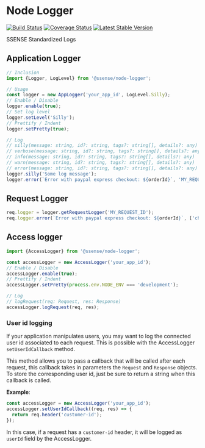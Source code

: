 # Node Logger

[![Build Status](https://travis-ci.org/SSENSE/node-logger.svg?branch=develop)](https://travis-ci.org/SSENSE/node-logger)
[![Coverage Status](https://coveralls.io/repos/github/SSENSE/node-logger/badge.svg?branch=develop)](https://coveralls.io/github/SSENSE/node-logger?branch=develop)
[![Latest Stable Version](https://img.shields.io/npm/v/@ssense/node-logger.svg)](https://www.npmjs.com/package/@ssense/node-logger)

SSENSE Standardized Logs


## Application Logger

```javascript
// Inclusion
import {Logger, LogLevel} from '@ssense/node-logger';
```
```javascript
// Usage
const logger = new AppLogger('your_app_id', LogLevel.Silly);
// Enable / Disable
logger.enable(true);
// Set log level
logger.setLevel('Silly');
// Prettify / Indent
logger.setPretty(true);

// Log
// silly(message: string, id?: string, tags?: string[], details?: any)
// verbose(message: string, id?: string, tags?: string[], details?: any)
// info(message: string, id?: string, tags?: string[], details?: any)
// warn(message: string, id?: string, tags?: string[], details?: any)
// error(message: string, id?: string, tags?: string[], details?: any)
logger.silly('Some log message');
logger.error(`Error with paypal express checkout: ${orderId}`, 'MY_REQUEST_ID', ['checkout', 'paypal'], error.stack);
```

## Request Logger

```js
req.logger = logger.getRequestLogger('MY_REQUEST_ID');
req.logger.error(`Error with paypal express checkout: ${orderId}`, ['checkout', 'paypal'], error.stack);
```

## Access logger

```javascript
import {AccessLogger} from '@ssense/node-logger';
```

```javascript
const accessLogger = new AccessLogger('your_app_id');
// Enable / Disable
accessLogger.enable(true);
// Prettify / Indent
accessLogger.setPretty(process.env.NODE_ENV === 'development');

// Log
// logRequest(req: Request, res: Response)
accessLogger.logRequest(req, res);
```

### User id logging

If your application manipulates users, you may want to log the connected user id associated to each request.
This is possible with the AccessLogger `setUserIdCallback` method.

This method allows you to pass a callback that will be called after each request, this callback takes in parameters the `Request` and `Response` objects.
To store the corresponding user id, just be sure to return a string when this callback is called.

**Example**:
```javascript
const accessLogger = new AccessLogger('your_app_id');
accessLogger.setUserIdCallback((req, res) => {
  return req.header('customer-id');
});
```
In this case, if a request has a `customer-id` header, it will be logged as `userId` field by the AccessLogger.
